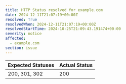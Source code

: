 ```yaml
---
title: HTTP Status resolved for example.com
date: 2024-12-11T21:07:19+00:00Z
resolved: True
resolvedWhen: 2024-12-11T21:07:19+00:00Z
resolvedStartTime: 2024-10-25T21:09:43.191474+00:00
severity: notice
affected:
  - example.com
section: issue
---
```


| Expected Statuses | Actual Status  |
|-------------------|----------------|
| 200, 301, 302 | 200 |
